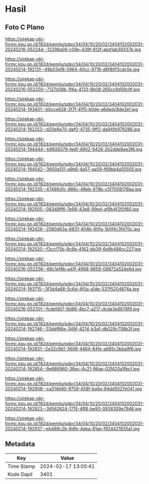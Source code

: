 # Hasil

## Foto C Plano

https://sirekap-obj-formc.kpu.go.id/182d/pemilu/pdpr/34/04/10/20/02/3404102002031-20240216-052244--12298a09-c09e-439f-812f-abd1ab39337b.jpg

https://sirekap-obj-formc.kpu.go.id/182d/pemilu/pdpr/34/04/10/20/02/3404102002031-20240214-192131--49b03ef8-5964-40cc-9719-d6f80f3cdc0e.jpg

https://sirekap-obj-formc.kpu.go.id/182d/pemilu/pdpr/34/04/10/20/02/3404102002031-20240216-052250--7127d38b-1f4a-4133-8b08-265cc9d59c9f.jpg

https://sirekap-obj-formc.kpu.go.id/182d/pemilu/pdpr/34/04/10/20/02/3404102002031-20240214-193401--b0cce828-2f7f-41f5-b0de-a6dedc8de2ef.jpg

https://sirekap-obj-formc.kpu.go.id/182d/pemilu/pdpr/34/04/10/20/02/3404102002031-20240214-192253--d20e6e70-daf0-4735-9ff2-da94fb979286.jpg

https://sirekap-obj-formc.kpu.go.id/182d/pemilu/pdpr/34/04/10/20/02/3404102002031-20240214-194444--b9926379-fedf-4902-9426-2b2dde8ee3f6.jpg

https://sirekap-obj-formc.kpu.go.id/182d/pemilu/pdpr/34/04/10/20/02/3404102002031-20240214-194542--3600a131-a9b6-4a57-aa59-f69bb4a55505.jpg

https://sirekap-obj-formc.kpu.go.id/182d/pemilu/pdpr/34/04/10/20/02/3404102002031-20240214-192335--47486d1c-886c-48eb-979b-c5f7008176ba.jpg

https://sirekap-obj-formc.kpu.go.id/182d/pemilu/pdpr/34/04/10/20/02/3404102002031-20240214-192505--08348ff6-7e98-43e8-99ed-af9b4f2f0f80.jpg

https://sirekap-obj-formc.kpu.go.id/182d/pemilu/pdpr/34/04/10/20/02/3404102002031-20240214-192426--2580d63a-6831-404b-80fa-1b0f4c3f470c.jpg

https://sirekap-obj-formc.kpu.go.id/182d/pemilu/pdpr/34/04/10/20/02/3404102002031-20240214-192520--f3ccf75b-9c6b-4162-bb39-6e9b488cc227.jpg

https://sirekap-obj-formc.kpu.go.id/182d/pemilu/pdpr/34/04/10/20/02/3404102002031-20240216-052256--66c1ef6b-a41f-4968-8659-08872a524e6d.jpg

https://sirekap-obj-formc.kpu.go.id/182d/pemilu/pdpr/34/04/10/20/02/3404102002031-20240214-193715--3f3d4a68-5c6d-4f0a-a1de-537f5204874a.jpg

https://sirekap-obj-formc.kpu.go.id/182d/pemilu/pdpr/34/04/10/20/02/3404102002031-20240216-052301--fcdefd07-6d86-4bc7-a217-dcda3e8878f9.jpg

https://sirekap-obj-formc.kpu.go.id/182d/pemilu/pdpr/34/04/10/20/02/3404102002031-20240214-192746--33ddf86e-349f-4214-b3a1-db029c758b2f.jpg

https://sirekap-obj-formc.kpu.go.id/182d/pemilu/pdpr/34/04/10/20/02/3404102002031-20240214-192831--2e32c9b1-3608-4464-84fe-a685c3bba9f6.jpg

https://sirekap-obj-formc.kpu.go.id/182d/pemilu/pdpr/34/04/10/20/02/3404102002031-20240214-192854--9e686960-36ec-4c21-96ae-02f420a1fbcf.jpg

https://sirekap-obj-formc.kpu.go.id/182d/pemilu/pdpr/34/04/10/20/02/3404102002031-20240214-192908--ca314b90-9759-458f-ba9a-94dd5027e041.jpg

https://sirekap-obj-formc.kpu.go.id/182d/pemilu/pdpr/34/04/10/20/02/3404102002031-20240214-192923--36562624-1715-4ff8-be93-0938309e7946.jpg

https://sirekap-obj-formc.kpu.go.id/182d/pemilu/pdpr/34/04/10/20/02/3404102002031-20240214-192937--eb468c2b-8dfe-4eba-81ae-f924421835a1.jpg


## Metadata

| Key        | Value               |
| ---------- | ------------------- |
| Time Stamp | 2024-02-17 13:05:41 |
| Kode Dapil | 3401                |



